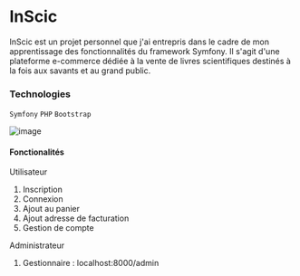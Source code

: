 # InScic
<g>InScic</g> est un projet personnel que j'ai entrepris dans le cadre de mon apprentissage des fonctionnalités du framework Symfony. Il s'agit d'une plateforme e-commerce dédiée à la vente de livres scientifiques destinés à la fois aux savants et au grand public.

### Technologies 
`Symfony` `PHP` `Bootstrap`

![image](https://github.com/romeoDjoman/inscic/assets/128222614/24b54cba-a351-4ca1-9a8c-9bab4c1f3b86)


#### Fonctionalités 
Utilisateur
1. Inscription
2. Connexion
3. Ajout au panier
4. Ajout adresse de facturation
5. Gestion de compte

Administrateur
1. Gestionnaire : localhost:8000/admin 



